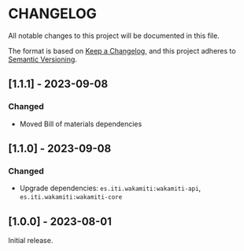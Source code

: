 # CHANGELOG

All notable changes to this project will be documented in this file.

The format is based on [Keep a Changelog][1],
and this project adheres to [Semantic Versioning][2].


## [1.1.1] - 2023-09-08

### Changed
- Moved Bill of materials dependencies


## [1.1.0] - 2023-09-08

### Changed
- Upgrade dependencies: `es.iti.wakamiti:wakamiti-api`, `es.iti.wakamiti:wakamiti-core`


## [1.0.0] - 2023-08-01

Initial release.  


[1]: <https://keepachangelog.com/en/1.0.0/>
[2]: <https://semver.org>